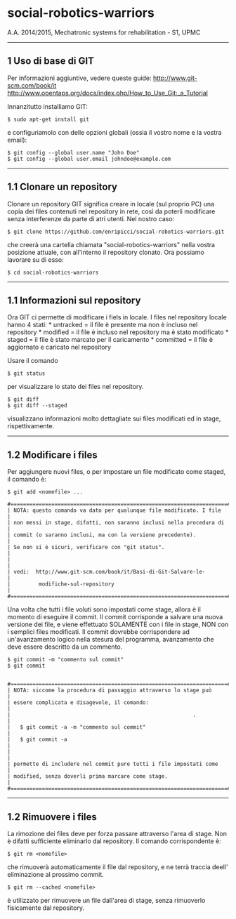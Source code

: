 social-robotics-warriors
========================

A.A. 2014/2015, Mechatronic systems for rehabilitation - S1, UPMC


--------------------------------------------------------------------------------
  1  Uso di base di GIT
--------------------------------------------------------------------------------

Per informazioni aggiuntive, vedere queste guide:
http://www.git-scm.com/book/it
http://www.opentaps.org/docs/index.php/How_to_Use_Git:_a_Tutorial

Innanzitutto installiamo GIT:

    $ sudo apt-get install git

e configuriamolo con delle opzioni globali (ossia il vostro nome e la vostra
email):

    $ git config --global user.name "John Doe"
    $ git config --global user.email johndoe@example.com

--------------------------------------------------------------------------------
  1.1  Clonare un repository
--------------------------------------------------------------------------------

Clonare un repository GIT significa creare in locale (sul proprio PC) una copia
dei files contenuti nel repository in rete, così da poterli modificare senza
interferenze da parte di atri utenti. Nel nostro caso:

    $ git clone https://github.com/enripicci/social-robotics-warriors.git

che creerà una cartella chiamata "social-robotics-warriors" nella vostra
posizione attuale, con all'interno il repository clonato.
Ora possiamo lavorare su di esso:

    $ cd social-robotics-warriors

--------------------------------------------------------------------------------
  1.1  Informazioni sul repository
--------------------------------------------------------------------------------

Ora GIT ci permette di modificare i fiels in locale.
I files nel repository locale hanno 4 stati:
    * untracked   =   il file è presente ma non è incluso nel repository
    * modified    =   il file è incluso nel repository ma è stato modificato
    * staged      =   il file è stato marcato per il caricamento
    * committed   =   il file è aggiornato e caricato nel repository

Usare il comando

    $ git status

per visualizzare lo stato dei files nel repository.

    $ git diff
    $ git diff --staged

visualizzano informazioni molto dettagliate sui files modificati ed in stage,
rispettivamente.

--------------------------------------------------------------------------------
  1.2  Modificare i files
--------------------------------------------------------------------------------

Per aggiungere nuovi files, o per impostare un file modificato come staged,
il comando è:

    $ git add <nomefile> ...

    #=====================================================================#
    | NOTA: questo comando va dato per qualunque file modificato. I file  |
    | non messi in stage, difatti, non saranno inclusi nella procedura di |
    | commit (o saranno inclusi, ma con la versione precedente).          |
    | Se non si è sicuri, verificare con "git status".                    |
    |                                                                     |
    | vedi:  http://www.git-scm.com/book/it/Basi-di-Git-Salvare-le-       |
    |         modifiche-sul-repository                                    |
    #=====================================================================#

Una volta che tutti i file voluti sono impostati come stage, allora è il momento
di eseguire il commit.
Il commit corrisponde a salvare una nuova versione dei file, e viene effettuato
SOLAMENTE con i file in stage, NON con i semplici files modificati.
Il commit dovrebbe corrispondere ad un'avanzamento logico nella stesura del
programma, avanzamento che deve essere descritto da un commento.

    $ git commit -m "commento sul commit"
    $ git commit


    #=====================================================================#
    | NOTA: siccome la procedura di passaggio attraverso lo stage può     |
    | essere complicata e disagevole, il comando:                         |
    |                                                          .          |
    |   $ git commit -a -m "commento sul commit"                          |
    |   $ git commit -a                                                   |
    |                                                                     |
    | permette di includere nel commit pure tutti i file impostati come   |
    | modified, senza doverli prima marcare come stage.                   |
    #=====================================================================#

--------------------------------------------------------------------------------
  1.2  Rimuovere i files
--------------------------------------------------------------------------------

La rimozione dei files deve per forza passare attraverso l'area di stage.
Non è difatti sufficiente eliminarlo dal repository.
Il comando corrispondente è:

    $ git rm <nomefile>

che rimuoverà automaticamente il file dal repository, e ne terrà traccia deell'
eliminazione al prossimo commit.

    $ git rm --cached <nomefile>

è utilizzato per rimuovere un file dall'area di stage, senza rimuoverlo
fisicamente dal repository.


    


